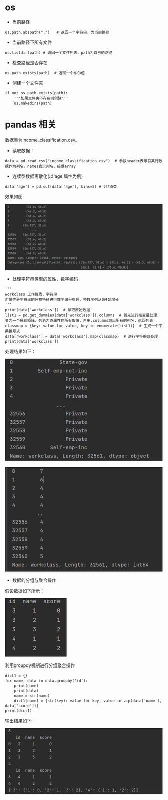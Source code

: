 # os

- 当前路径
```buildoutcfg
os.path.abspath(".")   # 返回一个字符串，为当前路径
```
- 当前路径下所有文件
```buildoutcfg
os.listdir(path) # 返回一个文件列表，path为自己的路径
```

- 检查路径是否存在

```buildoutcfg
os.path.exists(path)  # 返回一个布尔值
```

- 创建一个文件夹
```buildoutcfg
if not os.path.exists(path):
    '''如果文件夹不存在则创建'''
    os.makedirs(path)
```

# pandas 相关

数据集为income_classification.csv。
- 读取数据：
```buildoutcfg
data = pd.read_csv("income_classification.csv")  # 参数header表示将某行数据作为列名。names表示列名，接受array
````
- 连续型数据离散化(以'age'属性为例)
```buildoutcfg
data['age'] = pd.cut(data['age'], bins=5) # 分为5类
```
效果如图:

![1.png](photos/1.png)
- 处理字符串类型的属性，数字编码
```buildoutcfg
'''
workclass 工作性质，字符串
对属性是字符串的任意特征进行数字编号处理，整数序列从0开始增长
'''
print(data['workclass'])  # 读取原始数据
list1 = pd.get_dummies(data['workclass']).columns  # 首先进行哑变量处理，变为一个稀疏矩阵，列名为原属性的所有取值，再用.columns取出所有的列名，返回列表
classmap = {key: value for value, key in enumerate(list1)}  # 生成一个字典推导式
data['workclass'] = data['workclass'].map(classmap)  # 进行字符编码处理
print(data['workclass'])
```
处理结果如下：

![处理前.png](photos/workclass处理前.png)&ensp; &ensp; &ensp; &ensp; 
![处理后.png](photos/workclass处理后.png)


- 数据的分组与聚合操作

假设数据如下所示：

![数据.png](photos/数据.png)

利用groupdy机制进行分组聚合操作
```buildoutcfg
dict1 = {}
for name, data in data.groupby('id'):
    print(name)
    print(data)
    name = str(name)
    dict1[name] = {str(key): value for key, value in zip(data['name'], data['score'])}
print(dict1)

```
输出结果如下:

![结果.png](photos/result.png)



